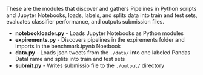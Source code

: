 These are the modules that discover and gathers Pipelines in Python scripts and Jupyter Notebooks, loads, labels, and splits data into train and test sets, evaluates classifier performance, and outputs submission files.

* **notebookloader.py** - Loads Jupyter Notebooks as Python modules
* **expirements.py** - Discovers pipelines in the expirements folder and imports in the benchmark.ipynb Noetbook
* **data.py** - Loads json tweets from the ```./data/``` into one labeled Pandas DataFrame and splits into train and test sets
* **submit.py** - Writes submissio file to the ```./output/``` directory
